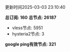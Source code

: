 更新时间2025-03-03 23:10:40

**总订阅: 160**
**总节点: 26187**
- vless节点: 5951
- hysteria2节点: 3

**google ping有效节点: 321**
